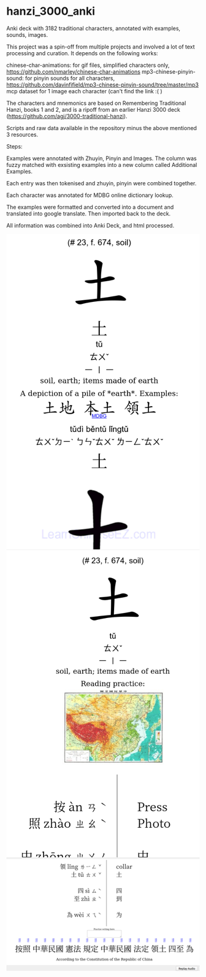 # hanzi_3000_anki
Anki deck with 3182 traditional characters, annotated with examples, sounds, images.

This project was a spin-off from multiple projects and involved a lot of text processing and curation. It depends on the following works:

chinese-char-animations: for gif files, simplified characters only, https://github.com/nmarley/chinese-char-animations
mp3-chinese-pinyin-sound: for pinyin sounds for all characters, https://github.com/davinfifield/mp3-chinese-pinyin-sound/tree/master/mp3
mcp dataset for 1 image each character (can't find the link :( )

The characters and mnemonics are based on Remembering Traditional Hanzi, books 1 and 2, and is a ripoff from an earlier Hanzi 3000 deck (https://github.com/agj/3000-traditional-hanzi).

Scripts and raw data available in the repository minus the above mentioned 3 resources.

Steps:

Examples were annotated with Zhuyin, Pinyin and Images. The column was fuzzy matched with exsisting examples into a new column called Additional Examples.

Each entry was then tokenised and zhuyin, pinyin were combined together.

Each character was annotated for MDBG online dictionary lookup.

The examples were formatted and converted into a document and translated into google translate. Then imported back to the deck.

All information was combined into Anki Deck, and html processed.

![Screenshot](front.png)
![Screenshot](back_1.png)
![Screenshot](back_2.png)

